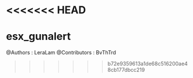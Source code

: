 <<<<<<< HEAD
=======
# esx_gunalert
@Authors : LeraLam
@Contributors : BvThTrd
>>>>>>> b72e9359613a1de68c516200ae48cb177dbcc219
